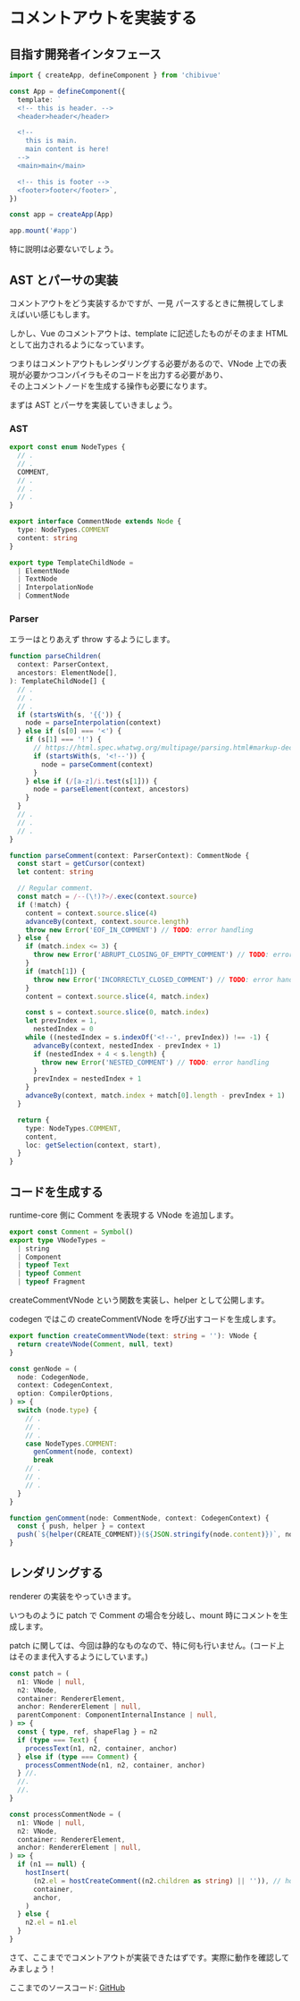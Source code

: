 # コメントアウトを実装する

## 目指す開発者インタフェース

```ts
import { createApp, defineComponent } from 'chibivue'

const App = defineComponent({
  template: `
  <!-- this is header. -->
  <header>header</header>

  <!-- 
    this is main.
    main content is here!
  -->
  <main>main</main>

  <!-- this is footer -->
  <footer>footer</footer>`,
})

const app = createApp(App)

app.mount('#app')
```

特に説明は必要ないでしょう。

## AST とパーサの実装

コメントアウトをどう実装するかですが、一見 パースするときに無視してしまえばいい感じもします。

しかし、Vue のコメントアウトは、template に記述したものがそのまま HTML として出力されるようになっています。

つまりはコメントアウトもレンダリングする必要があるので、VNode 上での表現が必要かつコンパイラもそのコードを出力する必要があり、  
その上コメントノードを生成する操作も必要になります。

まずは AST とパーサを実装していきましょう。

### AST

```ts
export const enum NodeTypes {
  // .
  // .
  COMMENT,
  // .
  // .
  // .
}

export interface CommentNode extends Node {
  type: NodeTypes.COMMENT
  content: string
}

export type TemplateChildNode =
  | ElementNode
  | TextNode
  | InterpolationNode
  | CommentNode
```

### Parser

エラーはとりあえず throw するようにします。

```ts
function parseChildren(
  context: ParserContext,
  ancestors: ElementNode[],
): TemplateChildNode[] {
  // .
  // .
  // .
  if (startsWith(s, '{{')) {
    node = parseInterpolation(context)
  } else if (s[0] === '<') {
    if (s[1] === '!') {
      // https://html.spec.whatwg.org/multipage/parsing.html#markup-declaration-open-state
      if (startsWith(s, '<!--')) {
        node = parseComment(context)
      }
    } else if (/[a-z]/i.test(s[1])) {
      node = parseElement(context, ancestors)
    }
  }
  // .
  // .
  // .
}

function parseComment(context: ParserContext): CommentNode {
  const start = getCursor(context)
  let content: string

  // Regular comment.
  const match = /--(\!)?>/.exec(context.source)
  if (!match) {
    content = context.source.slice(4)
    advanceBy(context, context.source.length)
    throw new Error('EOF_IN_COMMENT') // TODO: error handling
  } else {
    if (match.index <= 3) {
      throw new Error('ABRUPT_CLOSING_OF_EMPTY_COMMENT') // TODO: error handling
    }
    if (match[1]) {
      throw new Error('INCORRECTLY_CLOSED_COMMENT') // TODO: error handling
    }
    content = context.source.slice(4, match.index)

    const s = context.source.slice(0, match.index)
    let prevIndex = 1,
      nestedIndex = 0
    while ((nestedIndex = s.indexOf('<!--', prevIndex)) !== -1) {
      advanceBy(context, nestedIndex - prevIndex + 1)
      if (nestedIndex + 4 < s.length) {
        throw new Error('NESTED_COMMENT') // TODO: error handling
      }
      prevIndex = nestedIndex + 1
    }
    advanceBy(context, match.index + match[0].length - prevIndex + 1)
  }

  return {
    type: NodeTypes.COMMENT,
    content,
    loc: getSelection(context, start),
  }
}
```

## コードを生成する

runtime-core 側に Comment を表現する VNode を追加します。

```ts
export const Comment = Symbol()
export type VNodeTypes =
  | string
  | Component
  | typeof Text
  | typeof Comment
  | typeof Fragment
```

createCommentVNode という関数を実装し、helper として公開します。

codegen ではこの createCommentVNode を呼び出すコードを生成します。

```ts
export function createCommentVNode(text: string = ''): VNode {
  return createVNode(Comment, null, text)
}
```

```ts
const genNode = (
  node: CodegenNode,
  context: CodegenContext,
  option: CompilerOptions,
) => {
  switch (node.type) {
    // .
    // .
    // .
    case NodeTypes.COMMENT:
      genComment(node, context)
      break
    // .
    // .
    // .
  }
}

function genComment(node: CommentNode, context: CodegenContext) {
  const { push, helper } = context
  push(`${helper(CREATE_COMMENT)}(${JSON.stringify(node.content)})`, node)
}
```

## レンダリングする

renderer の実装をやっていきます。

いつものように patch で Comment の場合を分岐し、mount 時にコメントを生成します。

patch に関しては、今回は静的なものなので、特に何も行いません。(コード上はそのまま代入するようにしています。)

```ts
const patch = (
  n1: VNode | null,
  n2: VNode,
  container: RendererElement,
  anchor: RendererElement | null,
  parentComponent: ComponentInternalInstance | null,
) => {
  const { type, ref, shapeFlag } = n2
  if (type === Text) {
    processText(n1, n2, container, anchor)
  } else if (type === Comment) {
    processCommentNode(n1, n2, container, anchor)
  } //.
  //.
  //.
}

const processCommentNode = (
  n1: VNode | null,
  n2: VNode,
  container: RendererElement,
  anchor: RendererElement | null,
) => {
  if (n1 == null) {
    hostInsert(
      (n2.el = hostCreateComment((n2.children as string) || '')), // hostCreateComment を nodeOps 側に実装しましょう！
      container,
      anchor,
    )
  } else {
    n2.el = n1.el
  }
}
```

さて、ここまででコメントアウトが実装できたはずです。実際に動作を確認してみましょう！

ここまでのソースコード: [GitHub](https://github.com/Ubugeeei/chibivue/tree/main/book/impls/50_basic_template_compiler/035_comment)
